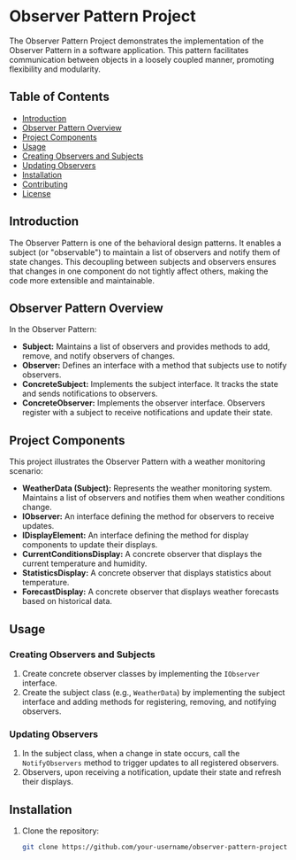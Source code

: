 # Observer Pattern Project

The Observer Pattern Project demonstrates the implementation of the Observer Pattern in a software application. This pattern facilitates communication between objects in a loosely coupled manner, promoting flexibility and modularity.

## Table of Contents

- [Introduction](#introduction)
- [Observer Pattern Overview](#observer-pattern-overview)
- [Project Components](#project-components)
- [Usage](#usage)
-   [Creating Observers and Subjects](#creating-observers-and-subjects)
-   [Updating Observers](#updating-observers)
- [Installation](#installation)
- [Contributing](#contributing)
- [License](#license)

## Introduction

The Observer Pattern is one of the behavioral design patterns. It enables a subject (or "observable") to maintain a list of observers and notify them of state changes. This decoupling between subjects and observers ensures that changes in one component do not tightly affect others, making the code more extensible and maintainable.

## Observer Pattern Overview

In the Observer Pattern:

- **Subject:** Maintains a list of observers and provides methods to add, remove, and notify observers of changes.
- **Observer:** Defines an interface with a method that subjects use to notify observers.
- **ConcreteSubject:** Implements the subject interface. It tracks the state and sends notifications to observers.
- **ConcreteObserver:** Implements the observer interface. Observers register with a subject to receive notifications and update their state.

## Project Components

This project illustrates the Observer Pattern with a weather monitoring scenario:

- **WeatherData (Subject):** Represents the weather monitoring system. Maintains a list of observers and notifies them when weather conditions change.
- **IObserver:** An interface defining the method for observers to receive updates.
- **IDisplayElement:** An interface defining the method for display components to update their displays.
- **CurrentConditionsDisplay:** A concrete observer that displays the current temperature and humidity.
- **StatisticsDisplay:** A concrete observer that displays statistics about temperature.
- **ForecastDisplay:** A concrete observer that displays weather forecasts based on historical data.

## Usage

### Creating Observers and Subjects

1. Create concrete observer classes by implementing the `IObserver` interface.
2. Create the subject class (e.g., `WeatherData`) by implementing the subject interface and adding methods for registering, removing, and notifying observers.

### Updating Observers

1. In the subject class, when a change in state occurs, call the `NotifyObservers` method to trigger updates to all registered observers.
2. Observers, upon receiving a notification, update their state and refresh their displays.

## Installation

1. Clone the repository:

   ```bash
   git clone https://github.com/your-username/observer-pattern-project.git
